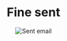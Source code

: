 <div style="text-align: center;">

# Fine sent

<img src="{{ '/assets/images/sent.png' | url }}" alt="Sent email" class="icon">

</div>

